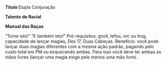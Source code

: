 **Titulo**:Dupla Conjuração

**Talento de Racial**

**Manual das Raças**

 “Tome isto!” “E também isto!” Pré-requisitos: gnoll, lefou, orc ou trog, capacidade de lançar magias, Des 17, Duas Cabeças. Benefício: você pode lançar duas magias diferentes com a mesma ação padrão, pagando pelo custo total em PM ou esquecendo ambas. Para isso você deve ter ambas as mãos livres (lançar uma magia exige pelo menos uma mão livre).